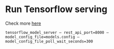 # Run Tensorflow serving

Check more [here](https://www.kdnuggets.com/2020/11/serving-tensorflow-models.html)

```
tensorflow_model_server — rest_api_port=8000 — model_config_file=models.config — model_config_file_poll_wait_seconds=300
```